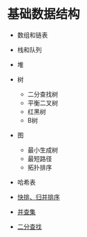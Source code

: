 # 基础数据结构
- 数组和链表
- 栈和队列
- 堆
- 树
  - 二分查找树
  - 平衡二叉树
  - 红黑树
  - B树
- 图
  - 最小生成树
  - 最短路径
  - 拓扑排序
- 哈希表


- [快排、归并排序](/common-datastructure/sort)
- [并查集](/common-datastructure/union-find)
- [二分查找](/common-datastructure/binary-search)